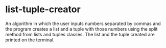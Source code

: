 # list-tuple-creator
An algorithm in which the user inputs numbers separated by commas and the program creates a list and a tuple with those numbers using the split method from lists and tuples classes. The list and the tuple created are printed on the terminal.
